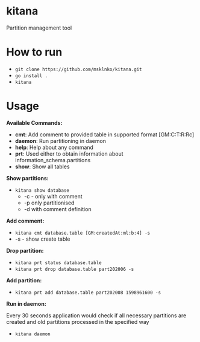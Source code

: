 # kitana
Partition management tool

# How to run
  - `git clone https://github.com/msklnko/kitana.git`
  - `go install .`
  - `kitana`

# Usage
  
  __Available Commands:__
   - __cmt__:         Add comment to provided table in supported format [GM:C:T:R:Rc]
   - __daemon__:      Run partitioning in daemon
   - __help__:        Help about any command
   - __prt__:         Used either to obtain information about information_schema.partitions
   - __show__:        Show all tables
  
  __Show partitions:__
  - `kitana show database`
    - -c - only with comment
    - -p only partitionised
    - -d with comment definition
  
  __Add comment:__
  - `kitana cmt database.table [GM:createdAt:ml:b:4] -s`
   - -s - show create table
  
  __Drop partition:__
  - `kitana prt status database.table`
  - `kitana prt drop database.table part202006 -s`
  
  __Add partition:__
  - `kitana prt add database.table part202008 1598961600 -s`
  
  __Run in daemon:__
  
   Every 30 seconds application would check if all necessary partitions are created and old partitions processed in the specified way
  - `kitana daemon`
